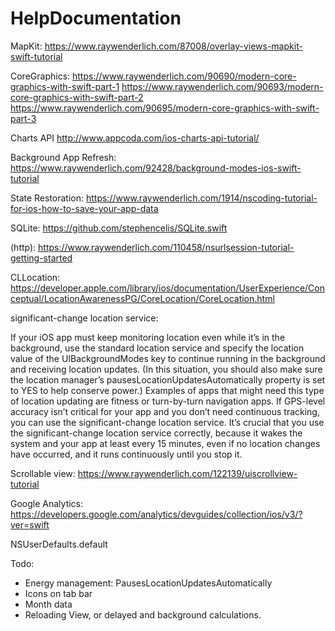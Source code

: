 # HelpDocumentation

MapKit:
https://www.raywenderlich.com/87008/overlay-views-mapkit-swift-tutorial

CoreGraphics:
https://www.raywenderlich.com/90690/modern-core-graphics-with-swift-part-1
https://www.raywenderlich.com/90693/modern-core-graphics-with-swift-part-2
https://www.raywenderlich.com/90695/modern-core-graphics-with-swift-part-3

Charts API
http://www.appcoda.com/ios-charts-api-tutorial/

Background App Refresh:
https://www.raywenderlich.com/92428/background-modes-ios-swift-tutorial

State Restoration:
https://www.raywenderlich.com/1914/nscoding-tutorial-for-ios-how-to-save-your-app-data

SQLite:
https://github.com/stephencelis/SQLite.swift

(http):
https://www.raywenderlich.com/110458/nsurlsession-tutorial-getting-started

CLLocation:
https://developer.apple.com/library/ios/documentation/UserExperience/Conceptual/LocationAwarenessPG/CoreLocation/CoreLocation.html

significant-change location service:

If your iOS app must keep monitoring location even while it’s in the background, use the standard location service and specify the location value of the UIBackgroundModes key to continue running in the background and receiving location updates. (In this situation, you should also make sure the location manager’s pausesLocationUpdatesAutomatically property is set to YES to help conserve power.) Examples of apps that might need this type of location updating are fitness or turn-by-turn navigation apps.
If GPS-level accuracy isn’t critical for your app and you don’t need continuous tracking, you can use the significant-change location service. It’s crucial that you use the significant-change location service correctly, because it wakes the system and your app at least every 15 minutes, even if no location changes have occurred, and it runs continuously until you stop it.

Scrollable view:
https://www.raywenderlich.com/122139/uiscrollview-tutorial

Google Analytics:
https://developers.google.com/analytics/devguides/collection/ios/v3/?ver=swift

NSUserDefaults.default


Todo:
- Energy management: PausesLocationUpdatesAutomatically
- Icons on tab bar
- Month data
- Reloading View, or delayed and background calculations.











